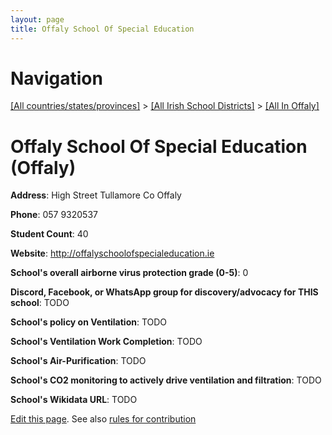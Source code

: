 ```yaml
---
layout: page
title: Offaly School Of Special Education
---
```

# Navigation

[[All countries/states/provinces]](../../..) > [[All Irish School Districts]](../..) > [[All In Offaly]](..)

# Offaly School Of Special Education (Offaly)

**Address**: High Street Tullamore Co Offaly

**Phone**: 057 9320537

**Student Count**: 40

**Website**: <http://offalyschoolofspecialeducation.ie>

**School's overall airborne virus protection grade (0-5)**: 0

**Discord, Facebook, or WhatsApp group for discovery/advocacy for THIS school**: TODO

**School's policy on Ventilation**: TODO

**School's Ventilation Work Completion**: TODO

**School's Air-Purification**: TODO

**School's CO2 monitoring to actively drive ventilation and filtration**: TODO

**School's Wikidata URL**: TODO


[Edit this page](https://github.com/ventilate-schools/Ireland/edit/main/./Offaly/Offaly_School_Of_Special_Education.md). See also [rules for contribution](../../../contribution-rules/)